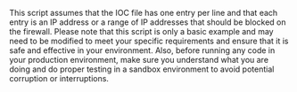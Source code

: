 This script assumes that the IOC file has one entry per line and that each entry is an IP address or a range of IP addresses that should be blocked on the firewall. Please note that this script is only a basic example and may need to be modified to meet your specific requirements and ensure that it is safe and effective in your environment. Also, before running any code in your production environment, make sure you understand what you are doing and do proper testing in a sandbox environment to avoid potential corruption or interruptions.

